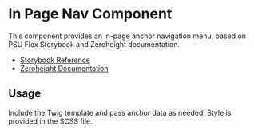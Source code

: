 # In Page Nav Component

This component provides an in-page anchor navigation menu, based on PSU Flex Storybook and Zeroheight documentation.

- [Storybook Reference](https://psu-flex-storybook.vercel.app/?path=/story/core-composite-editorial-inpagenav--default)
- [Zeroheight Documentation](https://zeroheight.com/0e163bcc2/p/22fa4f-in-page-anchor-nav/b/469eaf/i/361088509)

## Usage

Include the Twig template and pass anchor data as needed. Style is provided in the SCSS file.
